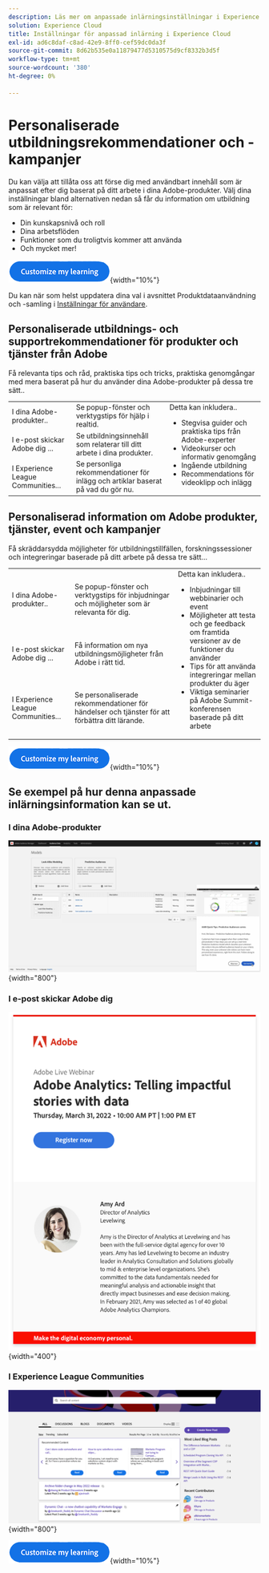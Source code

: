 ```yaml
---
description: Läs mer om anpassade inlärningsinställningar i Experience Cloud. På så sätt kan kunderna få personlig hjälp och reklam via e-post, i sina Adobe Experience Cloud-produkter och inom Adobe Experience League Communities baserat på användningsdata.
solution: Experience Cloud
title: Inställningar för anpassad inlärning i Experience Cloud
exl-id: ad6c8daf-c8ad-42e9-8ff0-cef59dc0da3f
source-git-commit: 8d62b535e0a11879477d5310575d9cf8332b3d5f
workflow-type: tm+mt
source-wordcount: '380'
ht-degree: 0%

---
```


# Personaliserade utbildningsrekommendationer och -kampanjer

Du kan välja att tillåta oss att förse dig med användbart innehåll som är anpassat efter dig baserat på ditt arbete i dina Adobe-produkter. Välj dina inställningar bland alternativen nedan så får du information om utbildning som är relevant för:

* Din kunskapsnivå och roll
* Dina arbetsflöden
* Funktioner som du troligtvis kommer att använda
* Och mycket mer!

[![](assets/personalized-learning-customize-learning-button.png)](https://experience.adobe.com/?shell_forceuserconsent=true#/home){width="10%"}

Du kan när som helst uppdatera dina val i avsnittet Produktdataanvändning och -samling i [Inställningar för användare](https://experience.adobe.com/preferences/).

## Personaliserade utbildnings- och supportrekommendationer för produkter och tjänster från Adobe

Få relevanta tips och råd, praktiska tips och tricks, praktiska genomgångar med mera baserat på hur du använder dina Adobe-produkter på dessa tre sätt..

<table>
<tbody>
  <tr>
    <td>I dina Adobe-produkter..<br></td>
    <td>Se popup-fönster och verktygstips för hjälp i realtid.</td>
    <td rowspan="3">Detta kan inkludera.. <ul><li>Stegvisa guider och praktiska tips från Adobe-experter</li> 
    <li>Videokurser och informativ genomgång</li> 
    <li>Ingående utbildning</li> 
    <li>Recommendations för videoklipp och inlägg</li>
    </ul></td>
  </tr>
  <tr>
    <td>I e-post skickar Adobe dig ...</td>
    <td>Se utbildningsinnehåll som relaterar till ditt arbete i dina produkter.</td>
  </tr>
  <tr>
    <td>I Experience League Communities...</td>
    <td>Se personliga rekommendationer för inlägg och artiklar baserat på vad du gör nu.</td>
  </tr>
</tbody>
</table>

## Personaliserad information om Adobe produkter, tjänster, event och kampanjer

Få skräddarsydda möjligheter för utbildningstillfällen, forskningssessioner och integreringar baserade på ditt arbete på dessa tre sätt...

<table>
<tbody>
  <tr>
    <td>I dina Adobe-produkter..<br></td>
    <td>Se popup-fönster och verktygstips för inbjudningar och möjligheter som är relevanta för dig.</td>
    <td rowspan="3">Detta kan inkludera.. <ul>
    <li>Inbjudningar till webbinarier och event</li> 
    <li>Möjligheter att testa och ge feedback om framtida versioner av de funktioner du använder</li>
    <li>Tips för att använda integreringar mellan produkter du äger</li> 
    <li>Viktiga seminarier på Adobe Summit-konferensen baserade på ditt arbete</li>
    </ul></td>
  </tr>
  <tr>
    <td>I e-post skickar Adobe dig ...</td>
    <td>Få information om nya utbildningsmöjligheter från Adobe i rätt tid.</td>
  </tr>
  <tr>
    <td>I Experience League Communities...</td>
    <td>Se personaliserade rekommendationer för händelser och tjänster för att förbättra ditt lärande.</td>
  </tr>
</tbody>
</table>


[![](assets/personalized-learning-customize-learning-button.png)](https://experience.adobe.com/?shell_forceuserconsent=true#/home){width="10%"}

## Se exempel på hur denna anpassade inlärningsinformation kan se ut.


### I dina Adobe-produkter

![](assets/personalized-learning-in-product.gif){width="800"}



### I e-post skickar Adobe dig

![](assets/personalized-learning-email.png){width="400"}



### I Experience League Communities

![](assets/personalized-learning-communities.png){width="800"}



[![](assets/personalized-learning-customize-learning-button.png)](https://experience.adobe.com/?shell_forceuserconsent=true#/home){width="10%"}
